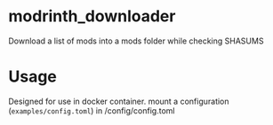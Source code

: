 # modrinth_downloader
Download a list of mods into a mods folder while checking SHASUMS

# Usage
Designed for use in docker container.
mount a configuration (`examples/config.toml`) in /config/config.toml